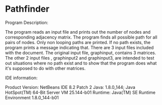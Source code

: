 # Pathfinder
Program Description:

The program reads an input file and prints out the number of nodes and corresponding adjacency matrix. The program finds all possible path for all pairs of nodes. Only non looping paths are printed.
If no path exists, the program prints a message indicating that. There are 3 input files included with the document. The original input file, graphinput, contains 3 matrices. The other 2 input files
, graphinput2 and graphinput3, are intended to test out situations where no path exist and to show that the program does what it's supposed to do with other matrices.

IDE information:

Product Version: NetBeans IDE 8.2 Patch 2
Java: 1.8.0_144; Java HotSpot(TM) 64-Bit Server VM 25.144-b01
Runtime: Java(TM) SE Runtime Environment 1.8.0_144-b01
